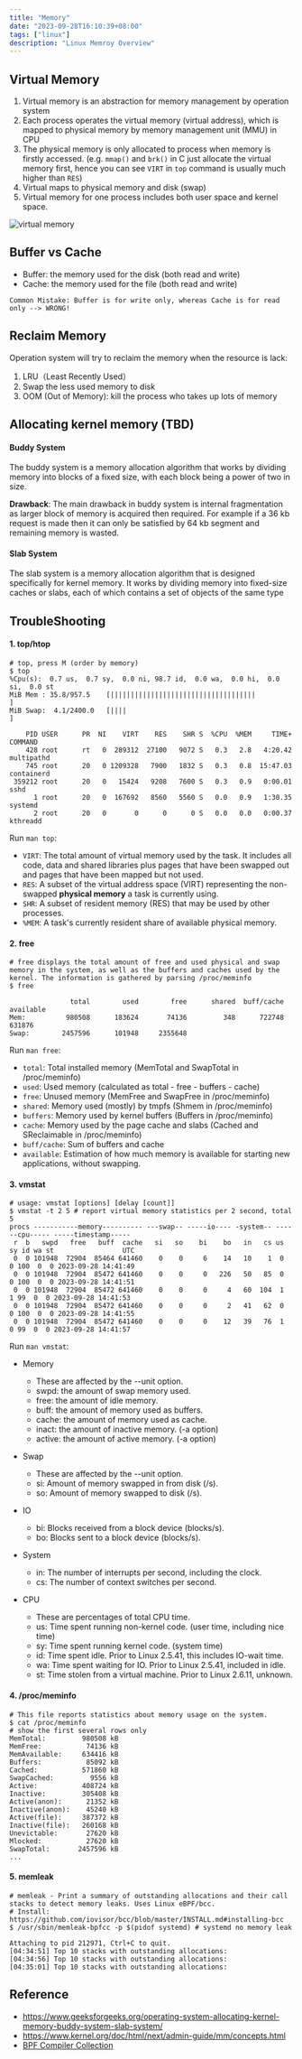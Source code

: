 ```yaml
---
title: "Memory"
date: "2023-09-28T16:10:39+08:00"
tags: ["linux"]
description: "Linux Memroy Overview"
---
```


## Virtual Memory
1. Virtual memory is an abstraction for memory management by operation system 
2. Each process operates the virtual memory (virtual address), which is mapped to physical memory by memory management unit (MMU) in CPU
3. The physical memory is only allocated to process when memory is firstly accessed. (e.g. `mmap()` and `brk()` in C just allocate the virtual memory first, hence you can see `VIRT` in `top` command is usually much higher than `RES`) 
4. Virtual maps to physical memory and disk (swap)
5. Virtual memory for one process includes both user space and kernel space.

![virtual memory](/images/virtual_memory.png)

## Buffer vs Cache

- Buffer: the memory used for the disk (both read and write)
- Cache: the memory used for the file (both read and write)

```
Common Mistake: Buffer is for write only, whereas Cache is for read only --> WRONG!
```

## Reclaim Memory
Operation system will try to reclaim the memory when the resource is lack:
1. LRU（Least Recently Used）
2. Swap the less used memory to disk
3. OOM (Out of Memory): kill the process who takes up lots of memory

## Allocating kernel memory (TBD)
#### Buddy System
The buddy system is a memory allocation algorithm that works by dividing memory into blocks of a fixed size, with each block being a power of two in size. 

**Drawback**: The main drawback in buddy system is internal fragmentation as larger block of memory is acquired then required. For example if a 36 kb request is made then it can only be satisfied by 64 kb segment and remaining memory is wasted. 
#### Slab System
The slab system is a memory allocation algorithm that is designed specifically for kernel memory. It works by dividing memory into fixed-size caches or slabs, each of which contains a set of objects of the same type

## TroubleShooting

#### 1. top/htop
```shell
# top, press M (order by memory)
$ top 
%Cpu(s):  0.7 us,  0.7 sy,  0.0 ni, 98.7 id,  0.0 wa,  0.0 hi,  0.0 si,  0.0 st
MiB Mem : 35.8/957.5    [||||||||||||||||||||||||||||||||||||                                                                ]
MiB Swap:  4.1/2400.0   [||||                                                                                                ]

    PID USER      PR  NI    VIRT    RES    SHR S  %CPU  %MEM     TIME+ COMMAND
    428 root      rt   0  289312  27100   9072 S   0.3   2.8   4:20.42 multipathd
    745 root      20   0 1209328   7900   1832 S   0.3   0.8  15:47.03 containerd
 359212 root      20   0   15424   9208   7600 S   0.3   0.9   0:00.01 sshd
      1 root      20   0  167692   8560   5560 S   0.0   0.9   1:30.35 systemd
      2 root      20   0       0      0      0 S   0.0   0.0   0:00.37 kthreadd

```
Run `man top`: 
- `VIRT`: The total amount of virtual memory used by the task. It includes all code, data and shared libraries plus pages that have been swapped out and pages that have been mapped but not used.
- `RES`: A subset of the virtual address space (VIRT) representing the non-swapped **physical memory** a task is currently using. 
- `SHR`: A subset of resident memory (RES) that may be used by other processes. 
- `%MEM`: A task's currently resident share of available physical memory.


#### 2. free
```shell
# free displays the total amount of free and used physical and swap memory in the system, as well as the buffers and caches used by the kernel. The information is gathered by parsing /proc/meminfo
$ free

               total        used        free      shared  buff/cache   available
Mem:          980508      183624       74136         348      722748      631876
Swap:        2457596      101948     2355648

```
Run `man free`:

- `total`: Total installed memory (MemTotal and SwapTotal in /proc/meminfo)
- `used`:   Used memory (calculated as total - free - buffers - cache)
- `free`:   Unused memory (MemFree and SwapFree in /proc/meminfo)
- `shared`: Memory used (mostly) by tmpfs (Shmem in /proc/meminfo)
- `buffers`: Memory used by kernel buffers (Buffers in /proc/meminfo)
- `cache`:  Memory used by the page cache and slabs (Cached and SReclaimable in /proc/meminfo)
- `buff/cache`: Sum of buffers and cache
- `available`: Estimation of how much memory is available for starting new applications, without swapping. 

#### 3. vmstat
```shell
# usage: vmstat [options] [delay [count]]
$ vmstat -t 2 5 # report virtual memory statistics per 2 second, total 5 
procs -----------memory---------- ---swap-- -----io---- -system-- ------cpu----- -----timestamp-----
 r  b   swpd   free   buff  cache   si   so    bi    bo   in   cs us sy id wa st                 UTC
 0  0 101948  72904  85464 641460    0    0     6    14   10    1  0  0 100  0  0 2023-09-28 14:41:49
 0  0 101948  72904  85472 641460    0    0     0   226   50   85  0  0 100  0  0 2023-09-28 14:41:51
 0  0 101948  72904  85472 641460    0    0     0     4   60  104  1  1 99  0  0 2023-09-28 14:41:53
 0  0 101948  72904  85472 641460    0    0     0     2   41   62  0  0 100  0  0 2023-09-28 14:41:55
 0  0 101948  72904  85472 641460    0    0     0    12   39   76  1  0 99  0  0 2023-09-28 14:41:57
```
Run `man vmstat`:

- Memory
    - These are affected by the --unit option.
    - swpd: the amount of swap memory used.
    - free: the amount of idle memory.
    - buff: the amount of memory used as buffers.
    - cache: the amount of memory used as cache.
    - inact: the amount of inactive memory.  (-a option)
    - active: the amount of active memory.  (-a option)

- Swap
    - These are affected by the --unit option.
    - si: Amount of memory swapped in from disk (/s).
    - so: Amount of memory swapped to disk (/s).

- IO
    -  bi: Blocks received from a block device (blocks/s).
    -  bo: Blocks sent to a block device (blocks/s).

- System
    - in: The number of interrupts per second, including the clock.
    - cs: The number of context switches per second.

- CPU
    - These are percentages of total CPU time.
    - us: Time spent running non-kernel code.  (user time, including nice time)
    - sy: Time spent running kernel code.  (system time)
    - id: Time spent idle.  Prior to Linux 2.5.41, this includes IO-wait time.
    - wa: Time spent waiting for IO.  Prior to Linux 2.5.41, included in idle.
    - st: Time stolen from a virtual machine.  Prior to Linux 2.6.11, unknown.


#### 4. /proc/meminfo
```shell
# This file reports statistics about memory usage on the system.
$ cat /proc/meminfo
# show the first several rows only
MemTotal:         980508 kB
MemFree:           74136 kB
MemAvailable:     634416 kB
Buffers:           85092 kB
Cached:           571860 kB
SwapCached:         9556 kB
Active:           408724 kB
Inactive:         305408 kB
Active(anon):      21352 kB
Inactive(anon):    45240 kB
Active(file):     387372 kB
Inactive(file):   260168 kB
Unevictable:       27620 kB
Mlocked:           27620 kB
SwapTotal:       2457596 kB
...
```

#### 5. memleak
```shell
# memleak - Print a summary of outstanding allocations and their call stacks to detect memory leaks. Uses Linux eBPF/bcc.
# Install: https://github.com/iovisor/bcc/blob/master/INSTALL.md#installing-bcc
$ /usr/sbin/memleak-bpfcc -p $(pidof systemd) # systemd no memory leak

Attaching to pid 212971, Ctrl+C to quit.
[04:34:51] Top 10 stacks with outstanding allocations:
[04:34:56] Top 10 stacks with outstanding allocations:
[04:35:01] Top 10 stacks with outstanding allocations:
```

## Reference
- https://www.geeksforgeeks.org/operating-system-allocating-kernel-memory-buddy-system-slab-system/
- https://www.kernel.org/doc/html/next/admin-guide/mm/concepts.html
- [BPF Compiler Collection](https://github.com/iovisor/bcc)
